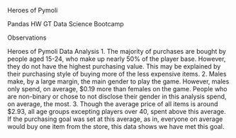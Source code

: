 Heroes of Pymoli

Pandas HW GT Data Science Bootcamp

Observations

Heroes of Pymoli Data Analysis 1. The majority of purchases are bought by people aged 15-24, who make up nearly 50% of the player base. However, they do not have the highest purchasing value. This may be explained by their purchasing style of buying more of the less expensive items. 2. Males make, by a large margin, the main gender to play the game. However, males only spend, on average, $0.19 more than females on the game. People who are non-binary or chose to not disclose their gender in this analysis spend, on average, the most. 3. Though the average price of all items is around $2.93, all age groups excepting players over 40, spent above this average. If the purchasing goal was set at this average, as in, everyone on average would buy one item from the store, this data shows we have met this goal.